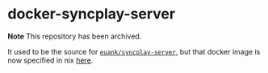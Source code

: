 # docker-syncplay-server

**Note** This repository has been archived.

It used to be the source for [`euank/syncplay-server`](https://hub.docker.com/r/euank/syncplay-server), but that docker image is now specified in nix [here](https://github.com/euank/nixek-overlay/tree/c609009d26633366577baf738f45729193b8d68c/images/servers/syncplay).
